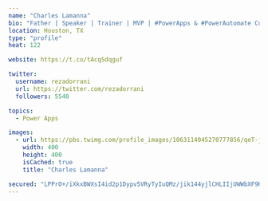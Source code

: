 ```yaml
---
name: "Charles Lamanna"
bio: "Father | Speaker | Trainer | MVP | #PowerApps & #PowerAutomate Community Super User | YouTuber Right-pointing triangle http://youtube.com/c/rezadorrani | Learn - Share - Clockwise rightwards and leftwards open circle arrows"
location: Houston, TX
type: "profile"
heat: 122

website: https://t.co/tAcqSdqguf

twitter:
  username: rezadorrani
  url: https://twitter.com/rezadorrani
  followers: 5540

topics:
  - Power Apps

images:
  - url: https://pbs.twimg.com/profile_images/1063114045270777856/qeT-jpWr_400x400.jpg
    width: 400
    height: 400
    isCached: true
    title: "Charles Lamanna"

secured: "LPPrO+/iXkxBWXsI4id2p1Dypv5VRyTyIuQMz/jik144yjlCHLIIjUWWbXF9K6NHH9Q8tBckXhOn3bEIZJGIjCow3Iwt4f7iS3qRVxTfZUDqbQdJ+Z/6v8HWChiy8D1aTlds0P1lPt/Wcr0k1vnHH5ikeF6Mv556sF21WrQSVWuvrX06s0DIUE2WHG5nXcaJW7zseWxIvd1uRp5R+j3jbGQnlzuV3qik8HbOSFnOB8KdNSKShkinoTMryydiSHqWWRynZSqhEc1LoR8FezDqXbEcLIG8A9DgEtONUMdc5ELLb5cxRYghYaxDT2RLjDEd+QrTtMtJAf5miRjwAOHhxVV2G7YvAT33zWbCRO/LABpfPXWbon0pTy0MJHoBOZBXIB+6NclCWl2BaZgELwGKodg1riWsfwwcW3ikaYsHHtc=;39wt69pGu2aqjlibi0BvLg=="
---
```


